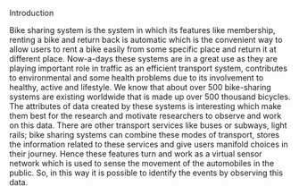Introduction

Bike sharing system is the system in which its features like membership, renting a bike and return back is automatic which is the convenient way to allow users to rent a bike easily from some specific place and return it at different place. Now-a-days these systems are in a great use as they are playing important role in traffic as an efficient transport system, contributes to environmental and some health problems due to its involvement to healthy, active and lifestyle. We know that about over 500 bike-sharing systems are existing worldwide that is made up over 500 thousand bicycles. The attributes of data created by these systems is interesting which make them best for the research and motivate researchers to observe and work on this data. There are other transport services like buses or subways, light rails; bike sharing systems can combine these modes of transport, stores the information related to these services and give users manifold choices in their journey. Hence these features turn and work as a virtual sensor network which is used to sense the movement of the automobiles in the public. So, in this way it is possible to identify the events by observing this data.
